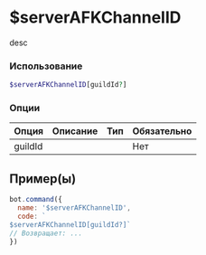 # $serverAFKChannelID
desc
### Использование
```php
$serverAFKChannelID[guildId?]
```

### Опции

| Опция | Описание | Тип | Обязательно |
|--------|-------------|------|----------|
| guildId |  |  | Нет |  
## Пример(ы)

```javascript
bot.command({
  name: '$serverAFKChannelID',
  code: `
$serverAFKChannelID[guildId?]`
// Возвращает: ...
})
```